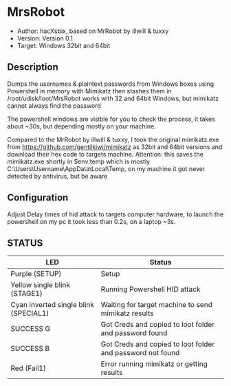 # MrsRobot
* Author: hacXsbix, based on MrRobot by illwill & tuxxy
* Version: Version 0.1
* Target: Windows 32bit and 64bit

## Description

Dumps the usernames & plaintext passwords from Windows boxes using Powershell in memory
with Mimikatz then stashes them in /root/udisk/loot/MrsRobot
works with 32 and 64bit Windows, but mimikatz cannot always find the password

The powershell windows are visible for you to check the process, it takes about ~30s, but depending mostly on your machine.

Compared to the MrRobot by illwill & tuxxy, I took the original mimikatz.exe from https://github.com/gentilkiwi/mimikatz as 32bit and 64bit versions and download their hex code to targets machine.
Attention: this saves the mimikatz.exe shortly in $env:temp which is mostly C:\Users\Username\AppData\Local\Temp, on my machine it got never detected by antivirus, but be aware

## Configuration

Adjust Delay times of hid attack to targets computer hardware, to launch the powershell on my pc it took less than 0.2s, on a laptop ~3s. 

## STATUS

| LED                                   | Status                                                     |
|---------------------------------------|------------------------------------------------------------|
| Purple (SETUP)                        | Setup                                                      |
| Yellow single blink (STAGE1)          | Running Powershell HID attack                              |
| Cyan inverted single blink (SPECIAL1) | Waiting for target machine to send mimikatz results        |
| SUCCESS G                             | Got Creds and copied to loot folder and password found     |
| SUCCESS B                             | Got Creds and copied to loot folder and password not found |
| Red (Fail1)                           | Error running mimikatz or getting results                  |

